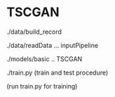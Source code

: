 # TSCGAN


./data/build_record

./data/readData ... inputPipeline

./models/basic .. TSCGAN

./train.py   (train and test procedure)

(run train.py for training)


